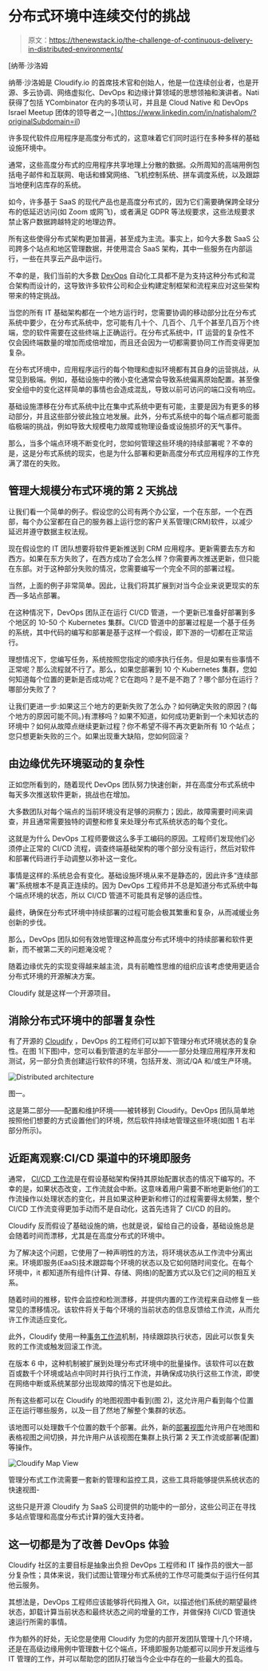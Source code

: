 # 分布式环境中连续交付的挑战

> 原文：<https://thenewstack.io/the-challenge-of-continuous-delivery-in-distributed-environments/>

[](https://www.linkedin.com/in/natishalom/?originalSubdomain=il)

 [纳蒂·沙洛姆

纳蒂·沙洛姆是 Cloudify.io 的首席技术官和创始人，他是一位连续创业者，也是开源、多云协调、网络虚拟化、DevOps 和边缘计算领域的思想领袖和演讲者。Nati 获得了包括 YCombinator 在内的多项认可，并且是 Cloud Native 和 DevOps Israel Meetup 团体的领导者之一。](https://www.linkedin.com/in/natishalom/?originalSubdomain=il) [](https://www.linkedin.com/in/natishalom/?originalSubdomain=il)

许多现代软件应用程序是高度分布式的，这意味着它们同时运行在多种多样的基础设施环境中。

通常，这些高度分布式的应用程序共享地理上分散的数据。众所周知的高端用例包括电子邮件和互联网、电话和蜂窝网络、飞机控制系统、拼车调度系统，以及跟踪当地便利店库存的系统。

如今，许多基于 SaaS 的现代产品也是高度分布式的，因为它们需要确保跨全球分布的低延迟访问(如 Zoom 或网飞)，或者满足 GDPR 等法规要求，这些法规要求禁止客户数据跨越特定的地理边界。

所有这些使得分布式架构更加普遍，甚至成为主流。事实上，如今大多数 SaaS 公司跨多个站点和地区管理数据，并使用混合 SaaS 架构，其中一些服务在内部运行，一些在共享云产品中运行。

不幸的是，我们当前的大多数 [DevOps](https://thenewstack.io/category/devops/) 自动化工具都不是为支持这种分布式和混合架构而设计的，这导致许多软件公司和企业构建定制框架和流程来应对这些架构带来的特定挑战。

当您的所有 IT 基础架构都在一个地方运行时，您需要协调的移动部分比在分布式系统中要少，在分布式系统中，您可能有几十个、几百个、几千个甚至几百万个终端，您的软件需要在这些终端上正确运行。在分布式系统中，IT 运营的复杂性不仅会因终端数量的增加而成倍增加，而且还会因为一切都需要协同工作而变得更加复杂。

在分布式环境中，应用程序运行的每个物理和虚拟环境都有其自身的运营挑战，从常见到极端。例如，基础设施中的微小变化通常会导致系统偏离原始配置。甚至像安全组中的变化这样简单的事情也会造成混乱，导致以前可访问的端口没有响应。

基础设施漂移在分布式系统中比在集中式系统中更有可能，主要是因为有更多的移动部分，并且这些部分彼此独立地发展。此外，分布式系统中的每个端点都可能面临极端的挑战，例如导致大规模电力故障或物理设备或设施损坏的天气事件。

那么，当多个端点环境不断变化时，您如何管理这些环境的持续部署呢？不幸的是，这是分布式系统的现实，也是为什么部署和更新高度分布式应用程序的工作充满了潜在的失败。

## **管理大规模分布式环境的第 2 天挑战**

让我们看一个简单的例子。假设您的公司有两个办公室，一个在东部，一个在西部，每个办公室都在自己的服务器上运行您的客户关系管理(CRM)软件，以减少延迟并遵守数据主权法规。

现在假设您的 IT 团队想要将软件更新推送到 CRM 应用程序。更新需要去东方和西方。如果在东方失败了，在西方成功了会怎么样？你需要再次推送更新，但只能在东部。对于这种部分失败的情况，您需要编写一个完全不同的部署过程。

当然，上面的例子非常简单。因此，让我们将其扩展到对当今企业来说更现实的东西—多站点部署。

在这种情况下，DevOps 团队正在运行 CI/CD 管道，一个更新已准备好部署到多个地区的 10-50 个 Kubernetes 集群。CI/CD 管道中的部署过程是一个基于任务的系统，其中代码的编写和部署是基于这样一个假设，即下游的一切都在正常运行。

理想情况下，您编写任务，系统按照您指定的顺序执行任务。但是如果有些事情不正常呢？那么流程就不行了。那么，如果您部署到 10 个 Kubernetes 集群，您如何知道每个位置的更新是否成功呢？它在跑吗？是不是不跑了？哪个部分在运行？哪部分失败了？

让我们更进一步:如果这三个地方的更新失败了怎么办？如何确定失败的原因？(每个地方的原因可能不同。)有漂移吗？如果不知道，如何成功更新到一个未知状态的环境中？如何从故障点继续更新过程？你不希望不得不再次更新所有 10 个站点；您只想更新失败的三个。如果出现重大缺陷，您如何回滚？

## **由边缘优先环境驱动的复杂性**

正如您所看到的，随着现代 DevOps 团队努力快速创新，并在高度分布式系统中每天多次推送软件更新，挑战也在增加。

大多数团队对每个端点的当前环境没有足够的洞察力；因此，故障需要时间来调查，并且通常需要独特的调整和修复来处理分布式系统状态的每个变化。

这就是为什么 DevOps 工程师要做这么多手工编码的原因。工程师们发现他们必须停止正常的 CI/CD 流程，调查终端基础架构的哪个部分没有运行，然后对软件和部署代码进行手动调整以弥补这一变化。

事情是这样的:系统总会有变化。基础设施环境从来不是静态的，因此许多“连续部署”系统根本不是真正连续的。因为 DevOps 工程师并不总是知道分布式系统中每个端点环境的状态，所以 CI/CD 管道不可能具有足够的适应性。

最终，确保在分布式环境中持续部署的过程可能会极其繁重和复杂，从而减缓业务创新的步伐。

那么，DevOps 团队如何有效地管理这种高度分布式环境中的持续部署和软件更新，而不被第二天的问题淹没呢？

随着边缘优先的实现变得越来越主流，具有前瞻性思维的组织应该考虑使用更适合分布式环境的开源解决方案。

Cloudify 就是这样一个开源项目。

## **消除分布式环境中的部署复杂性**

有了开源的 [Cloudify](https://cloudify.co/) ，DevOps 的工程师们可以卸下管理分布式环境状态的复杂性。在图 1(下图)中，您可以看到管道的左半部分——一部分处理应用程序开发和测试，另一部分负责创建运行软件的环境，包括开发、测试/QA 和/或生产环境。

![Distributed architecture](img/d89a02398f0355090a7f994d10e80e24.png)

图一。

这是第二部分——配置和维护环境——被转移到 Cloudify。DevOps 团队简单地按照他们想要的方式设置他们的环境，然后软件持续地管理这些环境(如图 1 右半部分所示)。

## 近距离观察:CI/CD 渠道中的环境即服务

通常， [CI/CD 工作流](https://thenewstack.io/category/ci-cd/)是在假设基础架构保持其原始配置状态的情况下编写的。不幸的是，如果状态改变，工作流就会中断。这意味着用户需要不断地更新他们的工作流操作以处理状态的变化，并且如果这种更新和修订的过程需要得太频繁，整个 CI/CD 工作流变得更加手动而不是自动化，这首先违背了 CI/CD 的目的。

Cloudify 反而假设了基础设施的熵，也就是说，留给自己的设备，基础设施总是会随着时间而漂移，尤其是在高度分布式的环境中。

为了解决这个问题，它使用了一种声明性的方法，将环境状态从工作流中分离出来。环境即服务(EaaS)技术跟踪每个环境的状态以及它如何随时间变化。在每个环境中，it 都知道所有组件(计算、存储、网络)的配置方式以及它们之间的相互关系。

随着时间的推移，软件会监控和检测漂移，并提供内置的工作流程来自动修复一些常见的漂移情况。该软件将关于每个环境的当前状态的信息反馈给工作流，从而允许工作流适应变化。

此外，Cloudify 使用一种[事务工作流](https://docs.cloudify.co/latest/working_with/workflows/)机制，持续跟踪执行状态，因此可以恢复失败的工作流或触发回滚工作流。

在版本 6 中，这种机制被扩展到处理分布式环境中的批量操作。该软件可以在数百或数千个环境或站点中同时并行执行工作流，并确保成功执行这些工作流，即使在网络中断或系统某部分出现故障的情况下也是如此。

所有这些都可以在 Cloudify 的地图视图中看到(图 2)，这允许用户看到每个位置正在运行哪些服务，以及一目了然地了解整个集群的状态。

该地图可以处理数千个位置的数千个部署。此外，新的[部署视图](https://docs.cloudify.co/6.0.0/working_with/console/widgets/deploymentsview/)允许用户在地图和表格视图之间切换，并允许用户从该视图在集群上执行第 2 天工作流或部署(配置)等操作。

![Cloudify Map View](img/31ab410a691a3279d068d0cc657ff951.png)

管理分布式工作流需要一套新的管理和监控工具，这些工具将能够提供系统状态的快速视图-

这些只是开源 Cloudify 为 SaaS 公司提供的功能中的一部分，这些公司正在寻找多站点管理和高度分布式计算的强大支持者。

## **这一切都是为了改善 DevOps 体验**

Cloudify 社区的主要目标是抽象出负担 DevOps 工程师和 IT 操作员的很大一部分复杂性；具体来说，我们试图让管理分布式系统的工作尽可能类似于运行任何其他云服务。

其想法是，DevOps 工程师应该能够将代码推入 Git，以描述他们系统的期望最终状态，卸载计算当前状态和最终状态之间的增量的工作，并做保持 CI/CD 管道快速运行所需的事情。

作为额外的好处，无论您是使用 Cloudify 为您的内部开发团队管理十几个环境，还是在高级边缘用例中管理数十亿个端点，环境即服务功能都可以同步开发运维与 IT 管理的工作，并可以帮助您的团队打破当今企业中存在的一些最大的孤岛。

<svg xmlns:xlink="http://www.w3.org/1999/xlink" viewBox="0 0 68 31" version="1.1"><title>Group</title> <desc>Created with Sketch.</desc></svg>
